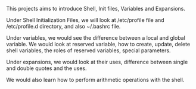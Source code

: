 This projects aims to  introduce Shell, Init files, Variables and Expansions.

Under Shell Initialization Files, we will look at /etc/profile file and /etc/profile.d directory, and also ~/.bashrc file.

Under variables, we would see the difference between a local and global variable. We would look at reserved variable, how to create, update, delete shell variables, the roles of reserved variables, special parameters.

Under expansions, we would look at their uses, difference between single and double quotes and the uses.

We would also learn how to perform arithmetic operations with the shell.
